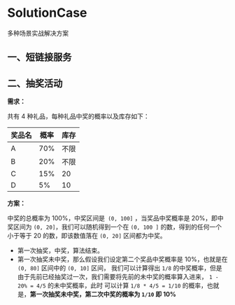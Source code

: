 
# SolutionCase
多种场景实战解决方案
## 一、短链接服务



## 二、抽奖活动

**需求：**

共有 4 种礼品，每种礼品中奖的概率以及库存如下：

| 奖品名 | 概率 | 库存 |
| ------ | ---- | ---- |
| A      | 70%  | 不限 |
| B      | 20%  | 不限 |
| C      | 15%  | 20   |
| D      | 5%   | 10   |



**方案：**

中奖的总概率为 100%，中奖区间是` (0, 100]` ，当奖品中奖概率是 20%，即中奖区间为 `(0, 20]`，我们可以随机得到一个在 `(0, 100 ]` 的数，得到的任何一个小于等于 20 的数，即该数值落在 `(0, 20]` 区间都为中奖。

- 第一次抽奖，中奖，算法结束。
- 第一次抽奖未中奖，那么假设我们设定第二个奖品中奖概率是 10%，也就是在 `(0, 80]` 区间中的 `(0, 10]` 区间， 我们可以计算得出 `1/8` 的中奖概率，但是由于先前已经抽奖过一次，我们需要将先前的未中奖的概率算入进来， `1 -  20% = 4/5` 的未中奖概率，此时 可以计算 `1/8 * 4/5 = 1/10` 的概率，也就是，**第一次抽奖未中奖，第二次中奖的概率为 `1/10` 即 10%**

